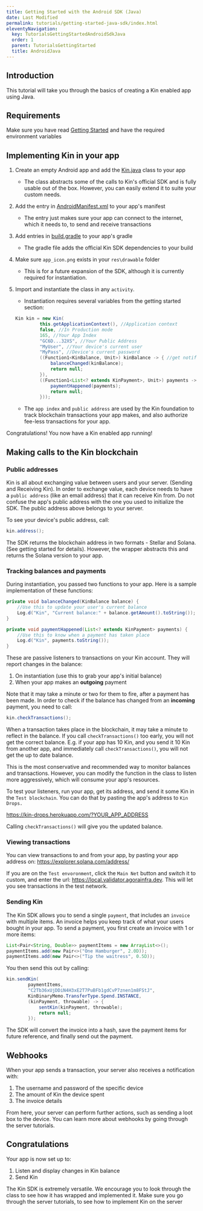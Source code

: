 ```yaml
---
title: Getting Started with the Android SDK (Java)
date: Last Modified
permalink: tutorials/getting-started-java-sdk/index.html
eleventyNavigation:
  key: TutorialsGettingStartedAndroidSdkJava
  order: 1
  parent: TutorialsGettingStarted
  title: AndroidJava
---
```


## Introduction

This tutorial will take you through the basics of creating a Kin enabled app using Java.

## Requirements

Make sure you have read [Getting Started](/tutorials/getting-started/) and have the required environment variables

## Implementing Kin in your app

1. Create an empty Android app and add the [Kin.java](https://github.com/kintegrate/kin-starter-java/blob/main/app/src/main/java/com/kin/kin/Kin.java) class to your app

   - The class abstracts some of the calls to Kin's official SDK and is fully usable out of the box. However, you can easily extend it to suite your custom needs.

2. Add the entry in [AndroidManifest.xml](https://github.com/kintegrate/kin-starter-java/tree/main/quick-start/AndroidManifest.xml) to your app's manifest
   - The entry just makes sure your app can connect to the internet, which it needs to, to send and receive transactions
3. Add entries in [build.gradle](https://github.com/kintegrate/kin-starter-java/tree/main/quick-start/build.gradle) to your app's gradle
   - The gradle file adds the official Kin SDK dependencies to your build
4. Make sure `app_icon.png` exists in your `res\drawable` folder
   - This is for a future expansion of the SDK, although it is currently required for instantiation.
5. Import and instantiate the class in any `activity`.
   - Instantiation requires several variables from the getting started section:
   ```java
   Kin kin = new Kin(
            this.getApplicationContext(), //Application context
            false, //In Production mode
            165, //Your App Index
            "GC6D...32XS", //Your Public Address
            "MyUser", //Your device's current user
            "MyPass", //Device's current password
            ((Function1<KinBalance, Unit>) kinBalance -> { //get notifications for balance changes
                balanceChanged(kinBalance);
                return null;
            }),
            ((Function1<List<? extends KinPayment>, Unit>) payments -> { //get notifications for payments
                paymentHappened(payments);
                return null;
            }));
   ```
   - The `app index` and `public address` are used by the Kin foundation to track blockchain transactions your app makes, and also authorize fee-less transactions for your app.

Congratulations! You now have a Kin enabled app running!

## Making calls to the Kin blockchain

### Public addresses

Kin is all about exchanging value between users and your server. (Sending and Receiving Kin). In order to exchange value, each device needs to have a `public address` (like an email address) that it can receive Kin from. Do not confuse the app's public address with the one you used to initialize the SDK. The public address above belongs to your server.

To see your device's public address, call:

```java
kin.address();
```

The SDK returns the blockchain address in two formats - Stellar and Solana. (See getting started for details). However, the wrapper abstracts this and returns the Solana version to your app.

### Tracking balances and payments

During instantiation, you passed two functions to your app. Here is a sample implementation of these functions:

```java
private void balanceChanged(KinBalance balance) {
    //Use this to update your user's current balance
    Log.d("Kin", "Current balance:" + balance.getAmount().toString()); //current balance
}

private void paymentHappened(List<? extends KinPayment> payments) {
    //Use this to know when a payment has taken place
    Log.d("Kin", payments.toString());
}
```

These are passive listeners to transactions on your Kin account. They will report changes in the balance:

1. On instantiation (use this to grab your app's initial balance)
2. When your app makes an **outgoing** payment

Note that it may take a minute or two for them to fire, after a payment has been made. In order to check if the balance has changed from an **incoming** payment, you need to call:

```java
kin.checkTransactions();
```

When a transaction takes place in the blockchain, it may take a minute to reflect in the balance. If you call `checkTransactions()` too early, you will not get the correct balance. E.g. if your app has 10 Kin, and you send it 10 Kin from another app, and immediately call `checkTransactions()`, you will not get the up to date balance.

This is the most conservative and recommended way to monitor balances and transactions. However, you can modify the function in the class to listen more aggressively, which will consume your app's resources.

To test your listeners, run your app, get its address, and send it some Kin in the `Test blockchain`. You can do that by pasting the app's address to `Kin Drops.`

https://kin-drops.herokuapp.com/?YOUR_APP_ADDRESS

Calling `checkTransactions()` will give you the updated balance.

### Viewing transactions

You can view transactions to and from your app, by pasting your app address on: https://explorer.solana.com/address/

If you are on the `Test envoronment`, click the `Main Net` button and switch it to custom, and enter the url: https://local.validator.agorainfra.dev. This will let you see transactions in the test network.

### Sending Kin

The Kin SDK allows you to send a single `payment`, that includes an `invoice` with multiple items. An invoice helps you keep track of what your users bought in your app. To send a payment, you first create an invoice with 1 or more items:

```java
List<Pair<String, Double>> paymentItems = new ArrayList<>();
paymentItems.add(new Pair<>("One Hamburger", 2.0D));
paymentItems.add(new Pair<>("Tip the waitress", 0.5D));
```

You then send this out by calling:

```java
kin.sendKin(
        paymentItems,
        "C2Tb36xUjDDiN4H3xE2T7PuBFb1gdCvP7znen1m8FStJ",
        KinBinaryMemo.TransferType.Spend.INSTANCE,
        (kinPayment, throwable) -> {
            sentKin(kinPayment, throwable);
            return null;
        });
```

The SDK will convert the invoice into a hash, save the payment items for future reference, and finally send out the payment.

## Webhooks

When your app sends a transaction, your server also receives a notification with:

1. The username and password of the specific device
2. The amount of Kin the device spent
3. The invoice details

From here, your server can perform further actions, such as sending a loot box to the device. You can learn more about webhooks by going through the server tutorials.

## Congratulations

Your app is now set up to:

1. Listen and display changes in Kin balance
2. Send Kin

The Kin SDK is extremely versatile. We encourage you to look through the class to see how it has wrapped and implemented it. Make sure you go through the server tutorials, to see how to implement Kin on the server
